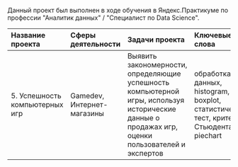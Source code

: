 Данный проект был выполнен в ходе обучения в Яндекс.Практикуме по профессии "Аналитик данных" / "Специалист по Data Science".

| Название проекта | Сферы деятельности | Задачи проекта | Ключевые слова | Ключевые навыки |
| :--------------- | :----------------- | :------------- | :------------- | :-------------- |
| 5. Успешность компьютерных игр | Gamedev, Интернет-магазины | Выявить закономерности, определяющие успешность компьютерной игры, используя исторические данные о продажах игр, оценки пользователей и экспертов | обработка данных, histogram, boxplot, статистический тест, критерий Стьюдента, piechart | Python, Pandas, NumPy, Matplotlib, предобработка данных, исследовательский анализ данных, описательная статистика, проверка статистических гипотез |
